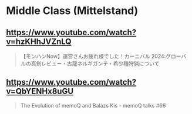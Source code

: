 # Middle Class (Mittelstand)

## https://www.youtube.com/watch?v=hzKHhJVZnLQ

> 【モンハンNow】運営さんお疲れ様でした！カーニバル 2024:グローバルの真剣レビュー・古龍ネルギガンテ・希少種狩猟について

## https://www.youtube.com/watch?v=QbYENHx8uGU

> The Evolution of memoQ and Balázs Kis - memoQ talks #66 

